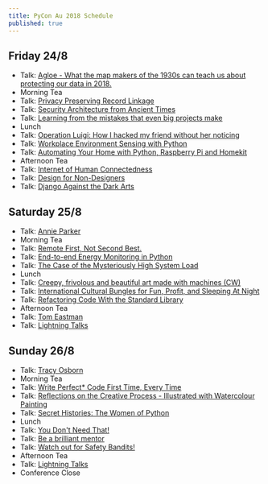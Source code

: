 ```yaml
---
title: PyCon Au 2018 Schedule
published: true
---
```


## Friday 24/8
 * Talk: [Agloe - What the map makers of the 1930s can teach us about protecting our data in 2018.](https://2018.pycon-au.org/talks/41799-agloe-what-the-map-makers-of-the-1930s-can-teach-us-about-protecting-our-data-in-2018/)
 * Morning Tea
 * Talk: [Privacy Preserving Record Linkage](https://2018.pycon-au.org/talks/44892-privacy-preserving-record-linkage/)
 * Talk: [Security Architecture from Ancient Times](https://2018.pycon-au.org/talks/42329-security-architecture-from-ancient-times/)
 * Talk: [Learning from the mistakes that even big projects make](https://2018.pycon-au.org/talks/41704-learning-from-the-mistakes-that-even-big-projects-make/)
 * Lunch
 * Talk: [Operation Luigi: How I hacked my friend without her noticing](https://2018.pycon-au.org/talks/41686-operation-luigi-how-i-hacked-my-friend-without-her-noticing/)
 * Talk: [Workplace Environment Sensing with Python](https://2018.pycon-au.org/talks/45376-workplace-environment-sensing-with-python/)
 * Talk: [Automating Your Home with Python, Raspberry Pi and Homekit](https://2018.pycon-au.org/talks/45170-automating-your-home-with-python-raspberry-pi-and-homekit/)
 * Afternoon Tea
 * Talk: [Internet of Human Connectedness](https://2018.pycon-au.org/talks/44085-internet-of-human-connectedness-how-my-iot-project-increased-my-connectedness-with-the-world/)
 * Talk: [Design for Non-Designers](https://2018.pycon-au.org/talks/43052-design-for-nondesigners/)
 * Talk: [Django Against the Dark Arts](https://2018.pycon-au.org/talks/45196-django-against-the-dark-arts/)

## Saturday 25/8
 * Talk: [Annie Parker](https://2018.pycon-au.org/talks/annie)
 * Morning Tea
 * Talk: [Remote First, Not Second Best.](https://2018.pycon-au.org/talks/45291-remote-first-not-second-best/)
 * Talk: [End-to-end Energy Monitoring in Python](https://2018.pycon-au.org/talks/45073-endtoend-energy-monitoring-in-python/)
 * Talk: [The Case of the Mysteriously High System Load](https://2018.pycon-au.org/talks/45116-the-case-of-the-mysteriously-high-system-load/)
 * Lunch
 * Talk: [Creepy, frivolous and beautiful art made with machines (CW)](https://2018.pycon-au.org/talks/45247-creepy-frivolous-and-beautiful-art-made-with-machines/)
 * Talk: [International Cultural Bungles for Fun, Profit, and Sleeping At Night](https://2018.pycon-au.org/talks/45199-international-cultural-bungles-for-fun-profit-and-sleeping-at-night/)
 * Talk: [Refactoring Code With the Standard Library](https://2018.pycon-au.org/talks/45063-refactoring-code-with-the-standard-library/)
 * Afternoon Tea
 * Talk: [Tom Eastman](https://2018.pycon-au.org/talks/tom)
 * Talk: [Lightning Talks](https://2018.pycon-au.org/lightning-talks)

## Sunday 26/8
 * Talk: [Tracy Osborn](https://2018.pycon-au.org/talks/tracy)
 * Morning Tea
 * Talk: [Write Perfect* Code First Time, Every Time](https://2018.pycon-au.org/talks/45378-write-perfect-code-first-time-every-time/)
 * Talk: [Reflections on the Creative Process - Illustrated with Watercolour Painting](https://2018.pycon-au.org/talks/45226-reflections-on-the-creative-process-illustrated-with-watercolour-painting/)
 * Talk: [Secret Histories: The Women of Python](https://2018.pycon-au.org/talks/41951-secret-histories-the-women-of-python/)
 * Lunch
 * Talk: [You Don't Need That!](https://2018.pycon-au.org/talks/45184-you-dont-need-that/)
 * Talk: [Be a brilliant mentor](https://2018.pycon-au.org/talks/45069-be-a-brilliant-mentor/)
 * Talk: [Watch out for Safety Bandits!](https://2018.pycon-au.org/talks/43518-watch-out-for-safety-bandits/)
 * Afternoon Tea
 * Talk: [Lightning Talks](https://2018.pycon-au.org/lightning-talks)
 * Conference Close
